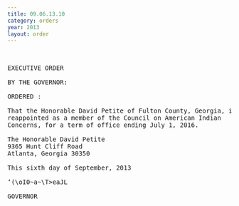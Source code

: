 ```yaml
---
title: 09.06.13.10
category: orders
year: 2013
layout: order
---
```


<pre> 

EXECUTIVE ORDER

BY THE GOVERNOR:

ORDERED :

That the Honorable David Petite of Fulton County, Georgia, is
reappointed as a member of the Council on American Indian
Concerns, for a term of office ending July 1, 2016.

The Honorable David Petite
9365 Hunt Cliff Road
Atlanta, Georgia 30350

This sixth day of September, 2013

‘(\oI0~a~\T>eaJL

GOVERNOR

</pre>
